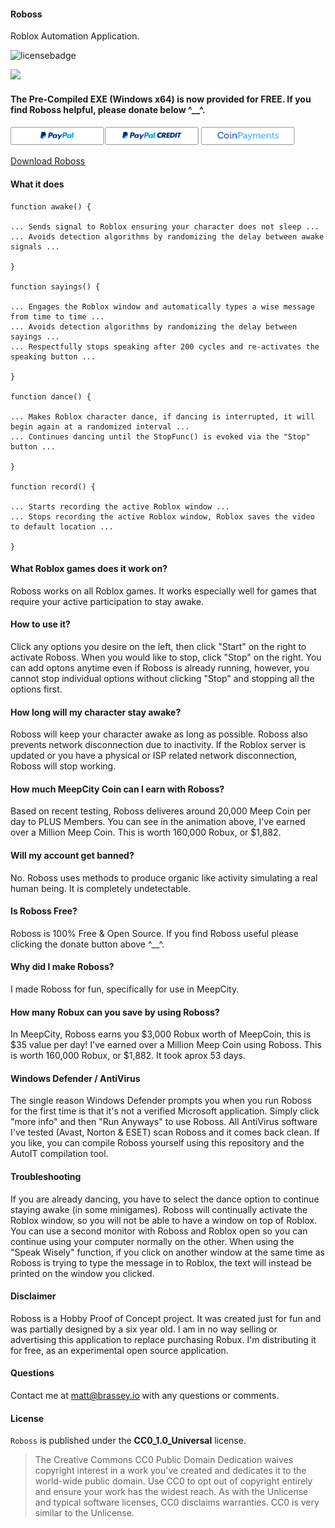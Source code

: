 #### Roboss

Roblox Automation Application.

![licensebadge](https://img.shields.io/badge/license-CC0_1.0_Universal-blue)

[<img src="RobossDemo.gif">](https://brassey.io/)

#### The Pre-Compiled EXE (Windows x64) is now provided for FREE. If you find Roboss helpful, please donate below ^__^. 

<a href="https://www.paypal.com/cgi-bin/webscr?cmd=_s-xclick&hosted_button_id=RKFSELTDLU2Y2">![PayPal](PayPal.png)</a>
<a href="https://www.coinpayments.net/index.php?cmd=_pay&reset=1&merchant=6004d3bd79c155273de09821add416fe&item_name=Roboss+item&currency=USD&amountf=5.00000000&quantity=1&allow_quantity=0&want_shipping=0&allow_extra=0&success_url=https://roboss.sfo2.digitaloceanspaces.com/ThankYou.htm&cancel_url=https://github.com/MBrassey/Roboss&">![CoinPayments](Coin.png)</a>

[Download Roboss](https://github.com/MBrassey/Roboss/releases)

#### What it does

    function awake() {
    
    ... Sends signal to Roblox ensuring your character does not sleep ... 
    ... Avoids detection algorithms by randomizing the delay between awake signals ...
    
    } 

    function sayings() {
    
    ... Engages the Roblox window and automatically types a wise message from time to time ...
    ... Avoids detection algorithms by randomizing the delay between sayings ... 
    ... Respectfully stops speaking after 200 cycles and re-activates the speaking button ... 
    
    }

    function dance() {
    
    ... Makes Roblox character dance, if dancing is interrupted, it will begin again at a randomized interval ...
    ... Continues dancing until the StopFunc() is evoked via the "Stop" button ... 
    
    }

    function record() {
    
    ... Starts recording the active Roblox window ...
    ... Stops recording the active Roblox window, Roblox saves the video to default location ...
    
    }

#### What Roblox games does it work on?
Roboss works on all Roblox games. It works especially well for games that require your active participation to stay awake.  

#### How to use it?
Click any options you desire on the left, then click "Start" on the right to activate Roboss. When you would like to stop, click "Stop" on the right. You can add optons anytime even if Roboss is already running, however, you cannot stop individual options without clicking "Stop" and stopping all the options first. 

#### How long will my character stay awake?
Roboss will keep your character awake as long as possible. Roboss also prevents network disconnection due to inactivity. If the Roblox server is updated or you have a physical or ISP related network disconnection, Roboss will stop working.  


#### How much MeepCity Coin can I earn with Roboss?
Based on recent testing, Roboss deliveres around 20,000 Meep Coin per day to PLUS Members. You can see in the animation above, I've earned over a Million Meep Coin. This is worth 160,000 Robux, or $1,882. 


#### Will my account get banned?
No. Roboss uses methods to produce organic like activity simulating a real human being. It is completely undetectable.


#### Is Roboss Free?
Roboss is 100% Free & Open Source. If you find Roboss useful please clicking the donate button above ^__^.   


#### Why did I make Roboss?
I made Roboss for fun, specifically for use in MeepCity.  


#### How many Robux can you save by using Roboss?
In MeepCity, Roboss earns you $3,000 Robux worth of MeepCoin, this is $35 value per day! I've earned over a Million Meep Coin using Roboss. This is worth 160,000 Robux, or $1,882. It took aprox 53 days.

#### Windows Defender / AntiVirus
The single reason Windows Defender prompts you when you run Roboss for the first time is that it's not a verified Microsoft application. Simply click "more info" and then "Run Anyways" to use Roboss. All AntiVirus software I've tested (Avast, Norton & ESET) scan Roboss and it comes back clean. If you like, you can compile Roboss yourself using this repository and the AutoIT compilation tool.

#### Troubleshooting
If you are already dancing, you have to select the dance option to continue staying awake (in some minigames).
Roboss will continually activate the Roblox window, so you will not be able to have a window on top of Roblox.
You can use a second monitor with Roboss and Roblox open so you can continue using your computer normally on the other. When using the "Speak Wisely" function, if you click on another window at the same time as Roboss is trying to type the message in to Roblox, the text will instead be printed on the window you clicked. 

#### Disclaimer
Roboss is a Hobby Proof of Concept project. It was created just for fun and was partially designed by a six year old. I am in no way selling or advertising this application to replace purchasing Robux. I'm distributing it for free, as an experimental open source application.

#### Questions
Contact me at [matt@brassey.io](mailto:matt@brassey.io) with any questions or comments.

#### License
`Roboss` is published under the __CC0_1.0_Universal__ license.

> The Creative Commons CC0 Public Domain Dedication waives copyright interest in a work you've created and dedicates it to the world-wide public domain. Use CC0 to opt out of copyright entirely and ensure your work has the widest reach. As with the Unlicense and typical software licenses, CC0 disclaims warranties. CC0 is very similar to the Unlicense.
